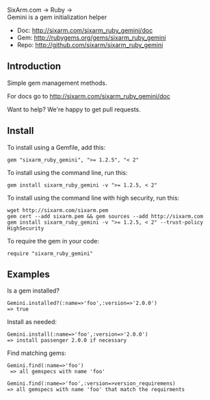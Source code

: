 SixArm.com → Ruby → <br> Gemini is a gem initialization helper

* Doc: <http://sixarm.com/sixarm_ruby_gemini/doc>
* Gem: <http://rubygems.org/gems/sixarm_ruby_gemini>
* Repo: <http://github.com/sixarm/sixarm_ruby_gemini>
<!--HEADER-SHUT-->


## Introduction

Simple gem management methods.

For docs go to <http://sixarm.com/sixarm_ruby_gemini/doc>

Want to help? We're happy to get pull requests.



<!--INSTALL-OPEN-->

## Install

To install using a Gemfile, add this:

    gem "sixarm_ruby_gemini", ">= 1.2.5", "< 2"

To install using the command line, run this:

    gem install sixarm_ruby_gemini -v ">= 1.2.5, < 2"

To install using the command line with high security, run this:

    wget http://sixarm.com/sixarm.pem
    gem cert --add sixarm.pem && gem sources --add http://sixarm.com
    gem install sixarm_ruby_gemini -v ">= 1.2.5, < 2" --trust-policy HighSecurity

To require the gem in your code:

    require "sixarm_ruby_gemini"

<!--INSTALL-SHUT-->


## Examples

Is a gem installed?

    Gemini.installed?(:name=>'foo',:version=>'2.0.0')
    => true

Install as needed:

    Gemini.install(:name=>'foo',:version=>'2.0.0')
    => install passenger 2.0.0 if necessary

Find matching gems:

    Gemini.find(:name=>'foo')
     => all gemspecs with name 'foo'

    Gemini.find(:name=>'foo',:version=>version_requiremens)
    => all gemspecs with name 'foo' that match the requirments
